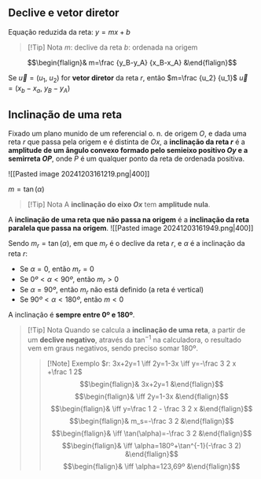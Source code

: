 ## Declive e vetor diretor
Equação reduzida da reta: $y=mx+b$
>[!Tip] Nota
>$m$: declive da reta
>$b$: ordenada na origem

$$\begin{flalign}& m=\frac {y_B-y_A} {x_B-x_A} &\end{flalign}$$

Se $\vec u=(u_1,\ u_2)$ for **vetor diretor** da reta $r$, então $m=\frac {u_2} {u_1}$
$\vec u=(x_b-x_a,\ y_B-y_A)$

## Inclinação de uma reta
Fixado um plano munido de um referencial o. n. de origem $O$, e dada uma reta $r$ que passa pela origem e é distinta de $Ox$, a **inclinação da reta $r$** é a **amplitude de um ângulo convexo formado pelo semieixo positivo $Oy$ e a semirreta $OP$**, onde $P$ é um qualquer ponto da reta de ordenada positiva.

![[Pasted image 20241203161219.png|400]]

$m=\tan(\alpha)$

>[!Tip] Nota
>A **inclinação do eixo $Ox$** tem **amplitude nula**.

A **inclinação de uma reta que não passa na origem** é a **inclinação da reta paralela que passa na origem**.
![[Pasted image 20241203161949.png|400]]



Sendo $m_r=\tan(\alpha)$, em que $m_r$ é o declive da reta $r$, e $\alpha$ é a inclinação da reta $r$:
- Se $\alpha=0$, então $m_r=0$
- Se $0º<\alpha<90º$, então $m_r>0$
- Se $\alpha=90º$, então $m_r$ não está definido (a reta é vertical)
- Se $90º<\alpha<180º$, então $m<0$

A inclinação é **sempre entre 0º e 180º**.

>[!Tip] Nota
>Quando se calcula a **inclinação de uma reta**, a partir de um **declive negativo**, através da $\tan^{-1}$ na calculadora, o resultado vem em graus negativos, sendo preciso somar 180º.
>>[!Note] Exemplo
>>$r: 3x+2y=1 \iff 2y=1-3x \iff y=-\frac 3 2 x +\frac 1 2$
>>$$ $$
>>$$\begin{flalign}& 3x+2y=1 &\end{flalign}$$
>>$$\begin{flalign}& \iff 2y=1-3x &\end{flalign}$$
>>$$\begin{flalign}& \iff y=\frac 1 2 - \frac 3 2 x &\end{flalign}$$
>>$$ $$
>>$$\begin{flalign}& m_s=-\frac 3 2  &\end{flalign}$$
>>$$\begin{flalign}& \iff \tan(\alpha)=-\frac 3 2 &\end{flalign}$$
>>$$\begin{flalign}& \iff \alpha=180º+\tan^{-1}(-\frac 3 2) &\end{flalign}$$
>>$$\begin{flalign}& \iff \alpha=123,69º &\end{flalign}$$

